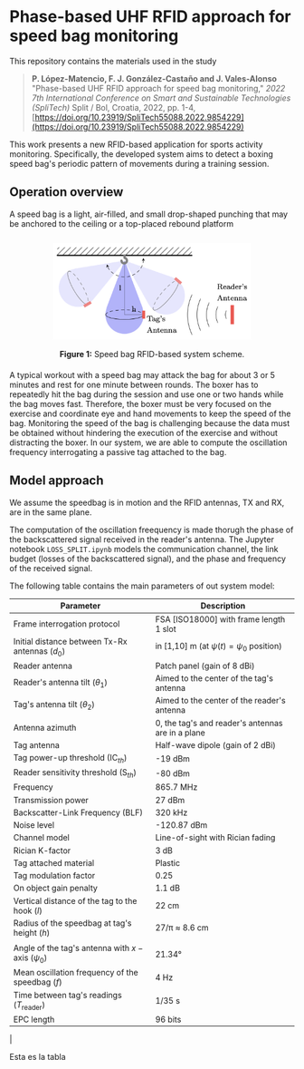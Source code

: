# Phase-based UHF RFID approach for speed bag monitoring
This repository contains the materials used in the study 

<!--
Pablo López-Matencio, Javier Vales-Alonso, and Enrique Costa-Montenegro, “ANT: Agent Stigmergy-Based IoT-Network for Enhanced Tourist Mobility,” *Mobile Information Systems*, vol. 2017, Article ID 1328127, 15 pages, 2017. https://doi.org/10.1155/2017/1328127
-->

> **P. López-Matencio, F. J. González-Castaño and J. Vales-Alonso**
> "Phase-based UHF RFID approach for speed bag monitoring," 
> *2022 7th International Conference on Smart and Sustainable Technologies (SpliTech)*
> Split / Bol, Croatia, 2022, pp. 1-4, 
> [https://doi.org/10.23919/SpliTech55088.2022.9854229](https://doi.org/10.23919/SpliTech55088.2022.9854229)

This work presents a new RFID-based application for sports activity monitoring.
Specifically, the developed system aims to detect a boxing speed bag's periodic pattern of movements during a training session.

## Operation overview
A speed bag is a light, air-filled, and small drop-shaped punching that may be anchored to the ceiling 
or a top-placed rebound platform

<div align="center" style="margin-top: 0.7cm; margin-bottom: 20px;">
  <img src="figs/esquema3D.png" width="350">
  <p><b>Figure 1:</b> Speed bag RFID-based system scheme.</p>
</div>


A typical workout with a speed bag may attack the bag for about 3 or 5 minutes and rest for one minute between rounds.
The boxer has to repeatedly hit the bag during the session and use one or two hands while the bag moves fast.
Therefore, the boxer must be very focused on the exercise and coordinate eye and hand movements to keep the speed of the bag.
Monitoring the speed of the bag is challenging because the data must be obtained without hindering the execution of the exercise and without distracting the boxer.
In our system, we are able to compute the oscillation frequency interrogating a passive tag attached to the bag. 

## Model approach
We assume the speedbag is in motion and the RFID antennas, TX and RX, are in the same plane.

The computation of the oscillation freequency is made thorugh the phase of the backscattered signal received in the reader's antenna. The Jupyter notebook `LOSS_SPLIT.ipynb` models the communication channel, the link budget (losses of the backscattered signal), and the phase and frequency of the received signal.

The following table contains the main parameters of out system model:

| **Parameter**                                   | **Description**                                                                   |
|-------------------------------------------------|-----------------------------------------------------------------------------------|
| Frame interrogation protocol                   | FSA [ISO18000] with frame length 1 slot                                          |
| Initial distance between Tx-Rx antennas ($d_0$)| in [1,10] m (at $\psi(t){=}\psi_0$ position)                                     |
| Reader antenna                                 | Patch panel (gain of 8 dBi)                                      |
| Reader's antenna tilt ($\theta_1$)             | Aimed to the center of the tag's antenna                                         |
| Tag's antenna tilt ($\theta_2$)                | Aimed to the center of the reader's antenna                                      |
| Antenna azimuth                                | 0, the tag's and reader's antennas are in a plane                                |
| Tag antenna                                    | Half-wave dipole (gain of 2 dBi)                                |
| Tag power-up threshold ($\text{IC}_{th}$)      | -19 dBm                                                                          |
| Reader sensitivity threshold ($\text{S}_{th}$) | -80 dBm                                                                          |
| Frequency                                      | 865.7 MHz                                                              |
| Transmission power                             | 27 dBm                                                                           |
| Backscatter-Link Frequency (BLF)              | 320 kHz                                                       |
| Noise level                                    | -120.87 dBm                                                                      |
| Channel model                                  | Line-of-sight with Rician fading                                                 |
| Rician K-factor                                | 3 dB                                                                             |
| Tag attached material                          | Plastic                                                                          |
| Tag modulation factor                          | 0.25                                                                             |
| On object gain penalty                         | 1.1 dB                                                           |
| Vertical distance of the tag to the hook ($l$)| 22 cm                                                                            |
| Radius of the speedbag at tag's height ($h$)   | 27/π ≈ 8.6 cm
                                                           |
| Angle of the tag's antenna with $x-\text{axis}$ ($\psi_0$)| 21.34°                                                            |
| Mean oscillation frequency of the speedbag ($f$)| 4 Hz                                                                             |
| Time between tag's readings ($T_\text{reader}$)| 1/35 s                                                                           |
| EPC length                                     | 96 bits                                                      
|

Esta es la tabla
